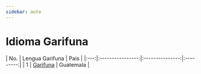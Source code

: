 ```yaml
---
sidebar: auto
---
```


# Idioma Garifuna


| No. | Lengua Garifuna     |    Pais   |
|:---:|:----------------:|:---------------:|:---------:|
| 1 | [Garifuna](/garifuna/) | Guatemala |